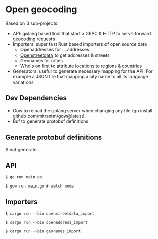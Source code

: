 # Open geocoding

Based on 3 sub-projects:

- API: golang based tool that start a GRPC & HTTP to serve forward geocoding requests
- Importers: super fast Rust based importers of open source data
    - Openaddresses for ... addresses
    - [Openstreetdata](https://openstreetdata.org/) to get addresses & streets
    - Geonames for cities
    - Who's on first to attribute locations to regions & countries
- Generators: useful to generate necessary mapping for the API. For example a JSON file that mapping a city name to all its language variations

## Dev Dependencies

- Gow to reload the golang server when changing any file (go install github.com/mitranim/gow@latest)
- Buf to generate protobuf definitions

## Generate protobuf definitions

$ buf generate .


## API

```
$ go run main.go

$ gow run main.go # watch mode 
```


## Importers


```
$ cargo run --bin openstreetdata_import

$ cargo run --bin openaddress_import

$ cargo run --bin geonames_import
```
